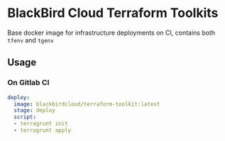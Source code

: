 # BlackBird Cloud Terraform Toolkits

Base docker image for infrastructure deployments on CI, contains both `tfenv` and `tgenv`

## Usage

### On Gitlab CI

```yaml
deploy:
  image: blackbirdcloud/terraform-toolkit:latest
  stage: deploy
  script:
  - terragrunt init
  - terragrunt apply
```


